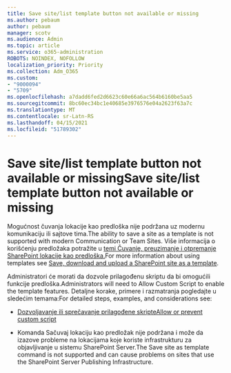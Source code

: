 ```yaml
---
title: Save site/list template button not available or missing
ms.author: pebaum
author: pebaum
manager: scotv
ms.audience: Admin
ms.topic: article
ms.service: o365-administration
ROBOTS: NOINDEX, NOFOLLOW
localization_priority: Priority
ms.collection: Adm_O365
ms.custom:
- "9000094"
- "5709"
ms.openlocfilehash: a7dadd6fed2d6623c60e66a6ac564b6160be5aa5
ms.sourcegitcommit: 8bc60ec34bc1e40685e3976576e04a2623f63a7c
ms.translationtype: MT
ms.contentlocale: sr-Latn-RS
ms.lasthandoff: 04/15/2021
ms.locfileid: "51789302"
---
```

# <a name="save-sitelist-template-button-not-available-or-missing"></a><span data-ttu-id="b0223-102">Save site/list template button not available or missing</span><span class="sxs-lookup"><span data-stu-id="b0223-102">Save site/list template button not available or missing</span></span>

<span data-ttu-id="b0223-103">Mogućnost čuvanja lokacije kao predloška nije podržana uz modernu komunikaciju ili sajtove tima.</span><span class="sxs-lookup"><span data-stu-id="b0223-103">The ability to save a site as a template is not supported with modern Communication or Team Sites.</span></span> <span data-ttu-id="b0223-104">Više informacija o korišćenju predložaka potražite u [temi Čuvanje, preuzimanje i otpremanje SharePoint lokacije kao predloška.](https://docs.microsoft.com/sharepoint/dev/general-development/save-download-and-upload-a-sharepoint-site-as-a-template)</span><span class="sxs-lookup"><span data-stu-id="b0223-104">For more information about using templates see [Save, download and upload a SharePoint site as a template](https://docs.microsoft.com/sharepoint/dev/general-development/save-download-and-upload-a-sharepoint-site-as-a-template).</span></span>

<span data-ttu-id="b0223-105">Administratori će morati da dozvole prilagođenu skriptu da bi omogućili funkcije predloška.</span><span class="sxs-lookup"><span data-stu-id="b0223-105">Administrators will need to Allow Custom Script to enable the template features.</span></span> <span data-ttu-id="b0223-106">Detaljne korake, primere i razmatranja pogledajte u sledećim temama:</span><span class="sxs-lookup"><span data-stu-id="b0223-106">For detailed steps, examples, and considerations see:</span></span>

- [<span data-ttu-id="b0223-107">Dozvoljavanje ili sprečavanje prilagođene skripte</span><span class="sxs-lookup"><span data-stu-id="b0223-107">Allow or prevent custom script</span></span>](https://docs.microsoft.com/sharepoint/allow-or-prevent-custom-script)

- <span data-ttu-id="b0223-108">Komanda Sačuvaj lokaciju kao predložak nije podržana i može da izazove probleme na lokacijama koje koriste infrastrukturu za objavljivanje u sistemu SharePoint Server.</span><span class="sxs-lookup"><span data-stu-id="b0223-108">The Save site as template command is not supported and can cause problems on sites that use the SharePoint Server Publishing Infrastructure.</span></span>


